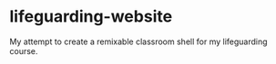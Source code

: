 # lifeguarding-website
My attempt to create a remixable classroom shell for my lifeguarding course.
